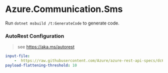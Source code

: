 # Azure.Communication.Sms

Run `dotnet msbuild /t:GenerateCode` to generate code.

### AutoRest Configuration
> see https://aka.ms/autorest

``` yaml
input-file:
    -  https://raw.githubusercontent.com/Azure/azure-rest-api-specs/dc652c9308ddcb19a73dbbb37498e63081dfde6e/specification/communication/data-plane/Microsoft.CommunicationServicesSms/stable/2021-03-07/communicationservicessms.json
payload-flattening-threshold: 10
```
